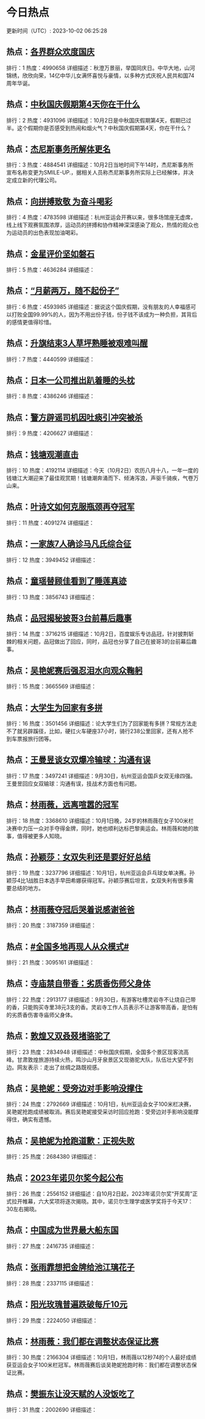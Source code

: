 # 今日热点

更新时间（UTC）: 2023-10-02 06:25:28

## 热点：[各界群众欢度国庆](https://cn.bing.com/search?q=各界群众欢度国庆)
排行：1
热度：4990658
详细描述：秋澄万景丽，举国同庆日。中华大地，山河锦绣，欣欣向荣，14亿中华儿女满怀喜悦与豪情，以多种方式庆祝人民共和国74周年华诞。

## 热点：[中秋国庆假期第4天你在干什么](https://cn.bing.com/search?q=中秋国庆假期第4天你在干什么)
排行：2
热度：4931096
详细描述：10月2日是中秋国庆假期第4天，假期已过半。这个假期你是否感受到热闹和烟火气？中秋国庆假期第4天，你在干什么？

## 热点：[杰尼斯事务所解体更名](https://cn.bing.com/search?q=杰尼斯事务所解体更名)
排行：3
热度：4884541
详细描述：10月2日当地时间下午14时，杰尼斯事务所宣布名称变更为SMILE-UP.，据相关人员称杰尼斯事务所实际上已经解体，并决定成立新的代理公司。

## 热点：[向拼搏致敬 为奋斗喝彩](https://cn.bing.com/search?q=向拼搏致敬为奋斗喝彩)
排行：4
热度：4783598
详细描述：杭州亚运会开赛以来，很多场馆座无虚席，线上线下观赛氛围浓厚，运动员的拼搏和协作精神深深感染了观众，热情的观众也为运动员的出色表现加油喝彩。

## 热点：[金星评价坚如磐石](https://cn.bing.com/search?q=金星评价坚如磐石)
排行：5
热度：4636284
详细描述：

## 热点：[“月薪两万，随不起份子”](https://cn.bing.com/search?q=“月薪两万，随不起份子”)
排行：6
热度：4593985
详细描述：据说这个国庆假期，没有朋友的人幸福感可以打败全国99.99%的人，因为不用出份子钱，份子钱不该成为一种负担，其背后的感情更值得珍惜。

## 热点：[升旗结束3人草坪熟睡被艰难叫醒](https://cn.bing.com/search?q=升旗结束3人草坪熟睡被艰难叫醒)
排行：7
热度：4440599
详细描述：

## 热点：[日本一公司推出趴着睡的头枕](https://cn.bing.com/search?q=日本一公司推出趴着睡的头枕)
排行：8
热度：4386246
详细描述：

## 热点：[警方辟谣司机因吐痰引冲突被杀](https://cn.bing.com/search?q=警方辟谣司机因吐痰引冲突被杀)
排行：9
热度：4206627
详细描述：

## 热点：[钱塘观潮直击](https://cn.bing.com/search?q=钱塘观潮直击)
排行：10
热度：4192114
详细描述：今天（10月2日）农历八月十八，一年一度的钱塘江大潮迎来了最佳观赏期！钱塘潮奔涌而下、倾涛泻浪，声驱千骑疾，气卷万山来。

## 热点：[叶诗文如何克服瓶颈再夺冠军](https://cn.bing.com/search?q=叶诗文如何克服瓶颈再夺冠军)
排行：11
热度：4091274
详细描述：

## 热点：[一家族7人确诊马凡氏综合征](https://cn.bing.com/search?q=一家族7人确诊马凡氏综合征)
排行：12
热度：3949452
详细描述：

## 热点：[童瑶替顾佳看到了睡莲真迹](https://cn.bing.com/search?q=童瑶替顾佳看到了睡莲真迹)
排行：13
热度：3856743
详细描述：

## 热点：[品冠揭秘披哥3台前幕后趣事](https://cn.bing.com/search?q=品冠揭秘披哥3台前幕后趣事)
排行：14
热度：3716215
详细描述：10月2日，百度娱乐专访品冠，针对披荆斩棘的相关问题，品冠做出了回应，同时，品冠也分享了自己在披哥3的台前幕后趣事。

## 热点：[吴艳妮赛后强忍泪水向观众鞠躬](https://cn.bing.com/search?q=吴艳妮赛后强忍泪水向观众鞠躬)
排行：15
热度：3665569
详细描述：

## 热点：[大学生为回家有多拼](https://cn.bing.com/search?q=大学生为回家有多拼)
排行：16
热度：3501456
详细描述：论大学生们为了回家能有多拼？常规方法走不了就另辟蹊径，比如，硬扛火车硬座37小时，骑行238公里回家，还有人抢不到车票报旅行团等。

## 热点：[王曼昱谈女双爆冷输球：沟通有误](https://cn.bing.com/search?q=王曼昱谈女双爆冷输球：沟通有误)
排行：17
热度：3497241
详细描述：9月30日，杭州亚运会国乒女双无缘四强。王曼昱回应女双输球：沟通有误，技战术方面也有问题。

## 热点：[林雨薇，远离喧嚣的冠军](https://cn.bing.com/search?q=林雨薇，远离喧嚣的冠军)
排行：18
热度：3368610
详细描述：10月1日晚，24岁的林雨薇在女子100米栏决赛中力压一众对手夺得金牌，同时，她也顺利达标巴黎奥运会。林雨薇和她的故事，值得被更多人知晓。

## 热点：[孙颖莎：女双失利还是要好好总结](https://cn.bing.com/search?q=孙颖莎：女双失利还是要好好总结)
排行：19
热度：3237796
详细描述：10月1日，杭州亚运会乒乓球女单决赛。孙颖莎4比1战胜日本选手早田希娜获得冠军。孙颖莎赛后坦言，女双失利有很多需要总结的地方。

## 热点：[林雨薇夺冠后哭着说感谢爸爸](https://cn.bing.com/search?q=林雨薇夺冠后哭着说感谢爸爸)
排行：20
热度：3187359
详细描述：

## 热点：[#全国多地再现人从众模式#](https://cn.bing.com/search?q=#全国多地再现人从众模式#)
排行：21
热度：3095161
详细描述：

## 热点：[寺庙禁自带香：劣质香伤师父身体](https://cn.bing.com/search?q=寺庙禁自带香：劣质香伤师父身体)
排行：22
热度：2913177
详细描述：9月30日，有游客吐槽灵岩寺不让烧自己带的香，只能购买寺里38元3支的香。灵岩寺工作人员表示不让游客带高香，是怕有的劣质香伤害寺庙师父身体。

## 热点：[敦煌又双叒叕堵骆驼了](https://cn.bing.com/search?q=敦煌又双叒叕堵骆驼了)
排行：23
热度：2834948
详细描述：中秋国庆假期，全国多个景区现客流高峰。甘肃敦煌旅游持续火热，鸣沙山月牙泉景区又现骆驼大队，队伍壮大望不到边。网友表示：走出了丝绸之路既视感。

## 热点：[吴艳妮：受旁边对手影响没撑住](https://cn.bing.com/search?q=吴艳妮：受旁边对手影响没撑住)
排行：24
热度：2792669
详细描述：10月1日，杭州亚运会女子100米栏决赛，吴艳妮抢跑成绩被取消。赛后吴艳妮接受采访时回应抢跑：受旁边对手影响没能撑得住，确实有遗憾。

## 热点：[吴艳妮为抢跑道歉：正视失败](https://cn.bing.com/search?q=吴艳妮为抢跑道歉：正视失败)
排行：25
热度：2684380
详细描述：

## 热点：[2023年诺贝尔奖今起公布](https://cn.bing.com/search?q=2023年诺贝尔奖今起公布)
排行：26
热度：2556152
详细描述：自10月2日起，2023年诺贝尔奖“开奖周”正式拉开帷幕，六大奖项将逐次揭晓。其中，诺贝尔生理学或医学奖将于今天17：30左右揭晓。

## 热点：[中国成为世界最大船东国](https://cn.bing.com/search?q=中国成为世界最大船东国)
排行：27
热度：2416735
详细描述：

## 热点：[张雨霏想把金牌给池江璃花子](https://cn.bing.com/search?q=张雨霏想把金牌给池江璃花子)
排行：28
热度：2337115
详细描述：

## 热点：[阳光玫瑰普遍跌破每斤10元](https://cn.bing.com/search?q=阳光玫瑰普遍跌破每斤10元)
排行：29
热度：2224050
详细描述：

## 热点：[林雨薇：我们都在调整状态保证比赛](https://cn.bing.com/search?q=林雨薇：我们都在调整状态保证比赛)
排行：30
热度：2166304
详细描述：10月1日，林雨薇以12秒74的个人最好成绩获亚运会女子100米栏冠军。林雨薇赛后谈吴艳妮抢跑时称：我们都在调整状态保证比赛。

## 热点：[樊振东让没天赋的人没饭吃了](https://cn.bing.com/search?q=樊振东让没天赋的人没饭吃了)
排行：31
热度：2002690
详细描述：

